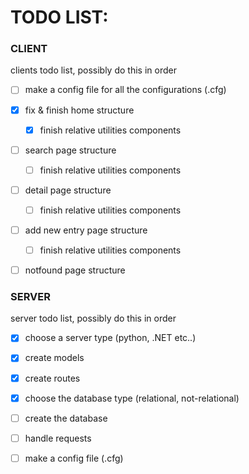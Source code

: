 # TODO LIST:

### CLIENT
clients todo list, possibly do this in order

- [ ] make a config file for all the configurations (.cfg)

- [X] fix & finish home structure
    - [X] finish relative utilities components

- [ ] search page structure
    - [ ] finish relative utilities components

- [ ] detail page structure
    - [ ] finish relative utilities components

- [ ] add new entry page structure
    - [ ] finish relative utilities components

- [ ] notfound page structure

### SERVER
server todo list, possibly do this in order
- [X] choose a server type (python, .NET etc..)

- [X] create models

- [X] create routes

- [X] choose the database type (relational, not-relational)

- [ ] create the database

- [ ] handle requests

- [ ] make a config file (.cfg)
